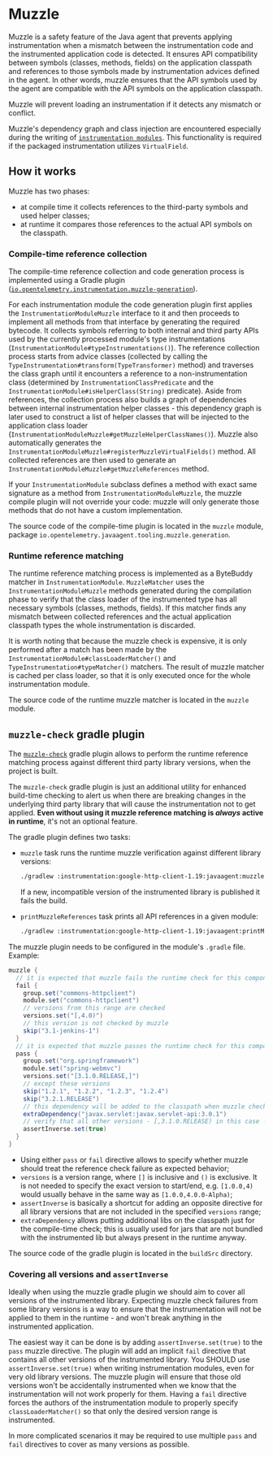 # Muzzle

Muzzle is a safety feature of the Java agent that prevents applying instrumentation when a mismatch
between the instrumentation code and the instrumented application code is detected.
It ensures API compatibility between symbols (classes, methods, fields) on the application classpath
and references to those symbols made by instrumentation advices defined in the agent.
In other words, muzzle ensures that the API symbols used by the agent are compatible with the API
symbols on the application classpath.

Muzzle will prevent loading an instrumentation if it detects any mismatch or conflict.

Muzzle's dependency graph and class injection are encountered especially during the writing of
[`instrumentation modules`](writing-instrumentation-module.md). This functionality is required if
the packaged instrumentation utilizes `VirtualField`.

## How it works

Muzzle has two phases:

- at compile time it collects references to the third-party symbols and used helper classes;
- at runtime it compares those references to the actual API symbols on the classpath.

### Compile-time reference collection

The compile-time reference collection and code generation process is implemented using a Gradle
plugin ([`io.opentelemetry.instrumentation.muzzle-generation`](https://plugins.gradle.org/plugin/io.opentelemetry.instrumentation.muzzle-generation)).

For each instrumentation module the code generation plugin first applies
the `InstrumentationModuleMuzzle` interface to it and then proceeds to implement all methods from
that interface by generating the required bytecode.
It collects symbols referring to both internal and third party APIs used by the currently processed
module's type instrumentations (`InstrumentationModule#typeInstrumentations()`). The reference
collection process starts from advice classes (collected by calling the
`TypeInstrumentation#transform(TypeTransformer)` method) and traverses the class graph until it
encounters a reference to a non-instrumentation class (determined by `InstrumentationClassPredicate`
and the `InstrumentationModule#isHelperClass(String)` predicate). Aside from references, the
collection process also builds a graph of dependencies between internal instrumentation helper
classes - this dependency graph is later used to construct a list of helper classes that will be
injected to the application class loader (`InstrumentationModuleMuzzle#getMuzzleHelperClassNames()`).
Muzzle also automatically generates the `InstrumentationModuleMuzzle#registerMuzzleVirtualFields()`
method. All collected references are then used to generate
an `InstrumentationModuleMuzzle#getMuzzleReferences` method.

If your `InstrumentationModule` subclass defines a method with exact same signature as a method
from `InstrumentationModuleMuzzle`, the muzzle compile plugin will not override your code:
muzzle will only generate those methods that do not have a custom implementation.

The source code of the compile-time plugin is located in the `muzzle` module,
package `io.opentelemetry.javaagent.tooling.muzzle.generation`.

### Runtime reference matching

The runtime reference matching process is implemented as a ByteBuddy matcher in `InstrumentationModule`.
`MuzzleMatcher` uses the `InstrumentationModuleMuzzle` methods generated during the compilation phase
to verify that the class loader of the instrumented type has all necessary symbols (classes,
methods, fields). If this matcher finds any mismatch between collected references and the
actual application classpath types the whole instrumentation is discarded.

It is worth noting that because the muzzle check is expensive, it is only performed after a match
has been made by the `InstrumentationModule#classLoaderMatcher()` and `TypeInstrumentation#typeMatcher()`
matchers. The result of muzzle matcher is cached per class loader, so that it is only executed
once for the whole instrumentation module.

The source code of the runtime muzzle matcher is located in the `muzzle` module.

## `muzzle-check` gradle plugin

The [`muzzle-check`](https://plugins.gradle.org/plugin/io.opentelemetry.instrumentation.muzzle-check)
gradle plugin allows to perform the runtime reference matching process against different third party
library versions, when the project is built.

The `muzzle-check` gradle plugin is just an additional utility for enhanced build-time checking
to alert us when there are breaking changes in the underlying third party library
that will cause the instrumentation not to get applied.
**Even without using it muzzle reference matching is _always_ active in runtime**,
it's not an optional feature.

The gradle plugin defines two tasks:

- `muzzle` task runs the runtime muzzle verification against different library versions:

  ```sh
  ./gradlew :instrumentation:google-http-client-1.19:javaagent:muzzle
  ```

  If a new, incompatible version of the instrumented library is published it fails the build.

- `printMuzzleReferences` task prints all API references in a given module:

  ```sh
  ./gradlew :instrumentation:google-http-client-1.19:javaagent:printMuzzleReferences
  ```

The muzzle plugin needs to be configured in the module's `.gradle` file.
Example:

```groovy
muzzle {
  // it is expected that muzzle fails the runtime check for this component
  fail {
    group.set("commons-httpclient")
    module.set("commons-httpclient")
    // versions from this range are checked
    versions.set("[,4.0)")
    // this version is not checked by muzzle
    skip("3.1-jenkins-1")
  }
  // it is expected that muzzle passes the runtime check for this component
  pass {
    group.set("org.springframework")
    module.set("spring-webmvc")
    versions.set("[3.1.0.RELEASE,]")
    // except these versions
    skip("1.2.1", "1.2.2", "1.2.3", "1.2.4")
    skip("3.2.1.RELEASE")
    // this dependency will be added to the classpath when muzzle check is run
    extraDependency("javax.servlet:javax.servlet-api:3.0.1")
    // verify that all other versions - [,3.1.0.RELEASE) in this case - fail the muzzle runtime check
    assertInverse.set(true)
  }
}
```

- Using either `pass` or `fail` directive allows to specify whether muzzle should treat the
  reference check failure as expected behavior;
- `versions` is a version range, where `[]` is inclusive and `()` is exclusive. It is not needed to
  specify the exact version to start/end, e.g. `[1.0.0,4)` would usually behave in the same way as
  `[1.0.0,4.0.0-Alpha)`;
- `assertInverse` is basically a shortcut for adding an opposite directive for all library versions
  that are not included in the specified `versions` range;
- `extraDependency` allows putting additional libs on the classpath just for the compile-time check;
  this is usually used for jars that are not bundled with the instrumented lib but always present
  in the runtime anyway.

The source code of the gradle plugin is located in the `buildSrc` directory.

### Covering all versions and `assertInverse`

Ideally when using the muzzle gradle plugin we should aim to cover all versions of the instrumented
library. Expecting muzzle check failures from some library versions is a way to ensure that the
instrumentation will not be applied to them in the runtime - and won't break anything in the
instrumented application.

The easiest way it can be done is by adding `assertInverse.set(true)` to the `pass` muzzle
directive. The plugin will add an implicit `fail` directive that contains all other versions of the
instrumented library.
You SHOULD use `assertInverse.set(true)` when writing instrumentation modules, even for
very old library versions. The muzzle plugin will ensure that those old versions won't be
accidentally instrumented when we know that the instrumentation will not work properly for them.
Having a `fail` directive forces the authors of the instrumentation module to properly specify
`classLoaderMatcher()` so that only the desired version range is instrumented.

In more complicated scenarios it may be required to use multiple `pass` and `fail` directives
to cover as many versions as possible.
